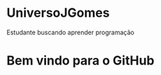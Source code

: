 # UniversoJGomes
Estudante buscando aprender programação
<!doctype html>
<html lang="pt-BR">
<head>
  <meta charset="utf-8">
  <title>Boas-vindas</title>
</head>
<body>
  <h1>Bem vindo para o GitHub</h1>
</body>
</html>
